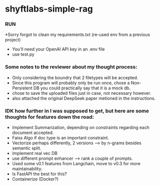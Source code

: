 # shyftlabs-simple-rag
### RUN
*Sorry forgot to clean my requirements.txt (re-used env from a previous project)
- You'll need your OpenAI API key in an .env file
- use test.py
### Some notes to the reviewer about my thought process:
- Only considering the boundry that 2 filetypes will be accepted.
- Since this program will probably only be run once, chose a Non-Persistent DB
you could practically say that it is a mock db.
- chose to save the uploaded files just in case, not necessary however.
- also attached the original DeepSeek paper metioned in the instructions.
### IDK how further in I was supposed to get, but here are some thoughts for features down the road:
- Implement Summarization, depending on constraints regarding each document accepted.
- Faiss Algo if doc type is an important constraint.
- Vectorize perhaps differently, 2 versions --> by n-grams besides semantic split.
- Implement real vec DB
- use different prompt enhancer --> rank a couple of prompts.
- Used some v0.1 features from Langchain, move to v0.3 for more maintainability.
- Is FastAPI the best for this?
- Containerize (Docker?)



